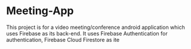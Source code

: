 # Meeting-App
This project is for a video meeting/conference android application which uses Firebase as its back-end. It uses Firebase Authentication for authentication, Firebase Cloud Firestore as ite
